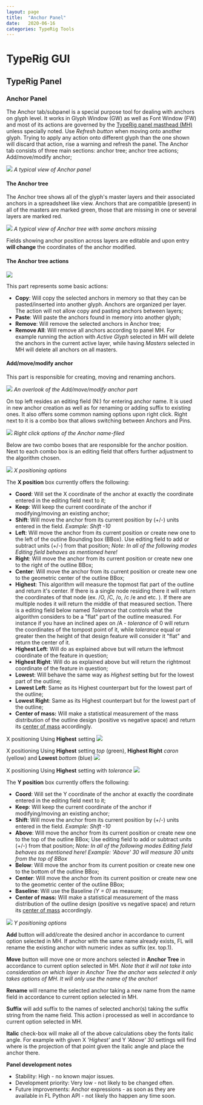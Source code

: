 ```yaml
---
layout: page
title:  "Anchor Panel"
date:   2020-06-16
categories: TypeRig Tools
---
```


# TypeRig GUI 

## TypeRig Panel

### Anchor Panel
The Anchor tab/subpanel is a special purpose tool for dealing with anchors on glyph level. It works in Glyph Window (GW) as well as Font Window (FW) and most of its actions are governed by the [TypeRig panel masthead (MH)](https://kateliev.github.io/TypeRig/Docs/GUI/TR-Panel-Basics) unless specially noted. Use _Refresh button_ when moving onto another glyph. Trying to apply any action onto different glyph than the one shown will discard that action, rise a warning and refresh the panel. The Anchor tab consists of three main sections: anchor tree; anchor tree actions; Add/move/modify anchor;

![](./img/TR-Anchor-Panel-00.png)
_A typical view of Anchor panel_

#### The Anchor tree
The Anchor tree shows all of the glyph's master layers and their associated anchors in a spreadsheet like view. Anchors that are compatible (present) in all of the masters are marked green, those that are missing in one or several layers are marked red. 

![](./img/TR-Anchor-Panel-01.png)
_A typical view of Anchor tree with some anchors missing_

Fields showing anchor position across layers are editable and upon entry **will change** the coordinates of the anchor modified.

#### The Anchor tree actions
![](./img/TR-Anchor-Panel-02.png)

This part represents some basic actions:
- **Copy**: Will copy the selected anchors in memory so that they can be pasted/inserted into another glyph. Anchors are organized per layer. The action will not allow copy and pasting anchors between layers;
- **Paste**: Will paste the anchors found in memory into another glyph;
- **Remove**: Will remove the selected anchors in Anchor tree;
- **Remove All**: Will remove all anchors according to panel MH. For example running the action with _Active Glyph_ selected in MH will delete the anchors in the current active layer, while having _Masters_ selected in MH will delete all anchors on all masters.

#### Add/move/modify anchor
This part is responsible for creating, moving and renaming anchors.

![](./img/TR-Anchor-Panel-03.png)
_An overlook of the Add/move/modify anchor part_

On top left resides an editing field (N:) for entering anchor name. It is used in new anchor creation as well as for renaming or adding suffix to existing ones. It also offers some common naming options upon right click. Right next to it is a combo box that allows switching between Anchors and Pins.

![](./img/TR-Anchor-Panel-03-A.png)
_Right click options of the Anchor name-filed_

Below are two combo boxes that are responsible for the anchor position. Next to each combo box is an editing field that offers further adjustment to the algorithm chosen.

![](./img/TR-Anchor-Panel-03-B.png)
_X positioning options_

The **X position** box currently offers the following:
- **Coord**: Will set the X coordinate of the anchor at exactly the coordinate entered in the editing field next to it;
- **Keep**: Will keep the current coordinate of the anchor if modifying/moving an existing anchor;
- **Shift**: Will move the anchor from its current position by (+/-) units entered in the field. _Example: Shift -10_
- **Left**: Will move the anchor from its current position or create new one to the left of the outline Bounding box (BBox). Use editing field to add or subtract units (+/-) from that position; _Note: In all of the following modes Editing field behaves as mentioned here!_
- **Right**: Will move the anchor from its current position or create new one to the right of the outline BBox;
- **Center**: Will move the anchor from its current position or create new one to the geometric center of the outline BBox;
- **Highest**: This algorithm will measure the topmost flat part of the outline and return it's center. If there is a single node residing there it will return the coordinates of that node (ex. /O, /C, /o, /c /e and etc. ). If there are multiple nodes it will return the middle of that measured section. There is a editing field below named _Tolerance_ that controls what the algorithm considers to be a "flat" part of the outline measured. For instance if you have an inclined apex on /A - _tolerance_ of 0 will return the coordinates of the tompost point of it, while _tolerance_ equal or greater then the height of that design feature will consider it "flat" and return the center of it.
- **Highest Left**: Will do as explained above but will return the leftmost coordinate of the feature in question;
- **Highest Right**: Will do as explained above but will return the rightmost coordinate of the feature in question;
- **Lowest**: Will behave the same way as _Highest_ setting but for the lowest part of the outline;
- **Lowest Left**: Same as its Highest counterpart but for the lowest part of the outline;
- **Lowest Right**: Same as its Highest counterpart but for the lowest part of the outline;
- **Center of mass:** Will make a statistical measurement of the mass distribution of the outline design (positive vs negative space) and return its [center of mass](https://en.wikipedia.org/wiki/Centroid) accordingly. 


X positioning Using **Highest** setting
![](./img/TR-Anchor-Panel-03-B1.png)

X positioning Using **Highest** setting _top_ (green), **Highest Right** _caron_ (yellow) and **Lowest** _bottom_ (blue)
![](./img/TR-Anchor-Panel-03-B2.png)

X positioning Using **Highest** setting with _tolerance_
![](./img/TR-Anchor-Panel-03-B3.png)

The **Y position** box currently offers the following:
- **Coord**: Will set the Y coordinate of the anchor at exactly the coordinate entered in the editing field next to it;
- **Keep**: Will keep the current coordinate of the anchor if modifying/moving an existing anchor;
- **Shift**: Will move the anchor from its current position by (+/-) units entered in the field. _Example: Shift -10_
- **Above**: Will move the anchor from its current position or create new one to the top of the outline BBox;  Use editing field to add or subtract units (+/-) from that position; _Note: In all of the following modes Editing field behaves as mentioned here! Example: 'Above' 30 will measure 30 units from the top of BBox_
- **Below**: Will move the anchor from its current position or create new one to the bottom of the outline BBox; 
- **Center**: Will move the anchor from its current position or create new one to the geometric center of the outline BBox;
- **Baseline**: Will use the Baseline _(Y = 0)_ as measure;
- **Center of mass:** Will make a statistical measurement of the mass distribution of the outline design (positive vs negative space) and return its [center of mass](https://en.wikipedia.org/wiki/Centroid) accordingly. 

![](./img/TR-Anchor-Panel-03-C.png)
_Y positioning options_

**Add** button will add/create the desired anchor in accordance to current option selected in MH. If anchor with the same name already exists, FL will rename the existing anchor with numeric index as suffix (ex. top.1).

**Move** button will move one or more anchors selected in **Anchor Tree** in accordance to current option selected in MH. _Note that it will not take into consideration on which layer in Anchor Tree the anchor was selected it only takes options of MH. It will only use the name of the anchor!_

**Rename** will rename the selected anchor taking a new name from the name field in accordance to current option selected in MH.

**Suffix** will add suffix to the names of selected anchor(s) taking the suffix string from the name field. This action i processed as well in accordance to current option selected in MH.

**Italic** check-box will make all of the above calculations obey the fonts italic angle. For example with given X _'Highest'_ and Y _'Above' 30_ settings will find where is the projection of that point given the italic angle and place the anchor there.



**Panel development notes**
- Stability: High - no known major issues.
- Development priority: Very low - not likely to be changed often.
- Future improvements: Anchor expressions - as soon as they are available in FL Python API - not likely tho happen any time soon.
